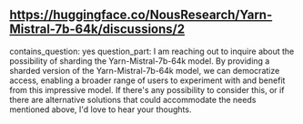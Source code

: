 ## https://huggingface.co/NousResearch/Yarn-Mistral-7b-64k/discussions/2

contains_question: yes
question_part: I am reaching out to inquire about the possibility of sharding the Yarn-Mistral-7b-64k model. By providing a sharded version of the Yarn-Mistral-7b-64k model, we can democratize access, enabling a broader range of users to experiment with and benefit from this impressive model. If there's any possibility to consider this, or if there are alternative solutions that could accommodate the needs mentioned above, I'd love to hear your thoughts.